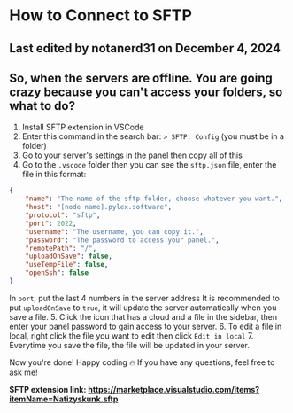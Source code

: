 # How to Connect to SFTP
## Last edited by notanerd31 on December 4, 2024

## So, when the servers are offline. You are going crazy because you can't access your folders, so what to do?

1. Install SFTP extension in VSCode
2. Enter this command in the search bar:
`> SFTP: Config` (you must be in a folder)
3. Go to your server's settings in the panel then copy all of this
4. Go to the `.vscode` folder then you can see the `sftp.json` file, enter the file in this format:
```json
{
    "name": "The name of the sftp folder, choose whatever you want.",
    "host": "[node name].pylex.software",
    "protocol": "sftp",
    "port": 2022,
    "username": "The username, you can copy it.",
    "password": "The password to access your panel.",
    "remotePath": "/",
    "uploadOnSave": false,
    "useTempFile": false,
    "openSsh": false
}
```
In `port`, put the last 4 numbers in the server address
It is recommended to put `uploadOnSave` to `true`, it will update the server automatically when you save a file.
5. Click the icon that has a cloud and a file in the sidebar, then enter your panel password to gain access to your server.
6. To edit a file in local, right click the file you want to edit then click `Edit in local`
7. Everytime you save the file, the file will be updated in your server.

Now you're done! Happy coding 🔥
If you have any questions, feel free to ask me!

**SFTP extension link: https://marketplace.visualstudio.com/items?itemName=Natizyskunk.sftp**